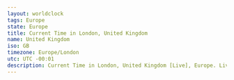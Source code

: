 ```yaml
---
layout: worldclock
tags: Europe
state: Europe
title: Current Time in London, United Kingdom
name: United Kingdom
iso: GB
timezone: Europe/London
utc: UTC -00:01
description: Current Time in London, United Kingdom [Live], Europe. Live update now time in London, timezone Europe/London, UTC -00:01, Country ISO code & Current Local Time.
---
```


